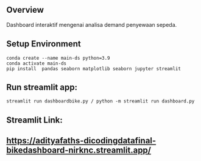 ## Overview

Dashboard interaktif mengenai analisa demand penyewaan sepeda.

## Setup Environment
   ```
   conda create --name main-ds python=3.9
   conda activate main-ds
   pip install  pandas seaborn matplotlib seaborn jupyter streamlit 
   ```
   
## Run streamlit app:
   ```
   streamlit run dashboardbike.py / python -m streamlit run dashboard.py
   ```
## Streamlit Link:
## https://adityafaths-dicodingdatafinal-bikedashboard-nirknc.streamlit.app/

